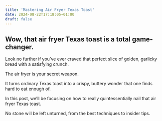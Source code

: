 ```yaml
---
title: 'Mastering Air Fryer Texas Toast'
date: 2024-08-22T17:18:05+01:00
draft: false
---
```


Wow, that air fryer Texas toast is a total game-changer.
---
Look no further if you’ve ever craved that perfect slice of golden, garlicky bread with a satisfying crunch.

The air fryer is your secret weapon.

It turns ordinary Texas toast into a crispy, buttery wonder that one finds hard to eat enough of.

In this post, we’ll be focusing on how to really quintessentially nail that air fryer Texas toast.

No stone will be left unturned, from the best techniques to insider tips.
